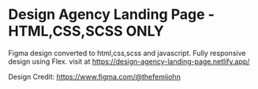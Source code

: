 # Design Agency Landing Page - HTML,CSS,SCSS ONLY

Figma design converted to html,css,scss and javascript. Fully responsive design using Flex. visit at https://design-agency-landing-page.netlify.app/

Design Credit: https://www.figma.com/@thefemijohn
